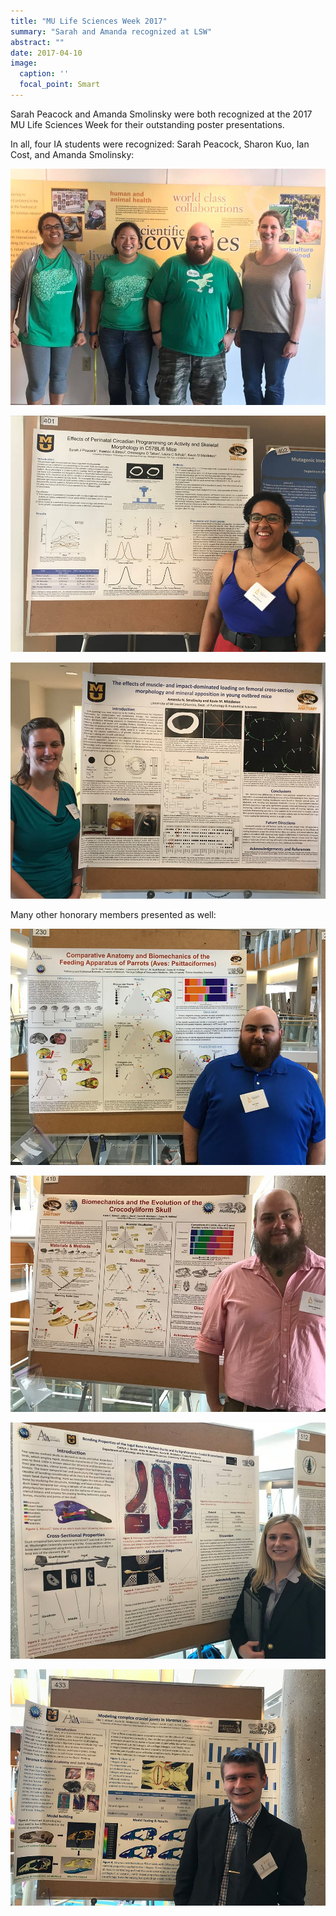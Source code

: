 ```yaml
---
title: "MU Life Sciences Week 2017"
summary: "Sarah and Amanda recognized at LSW"
abstract: ""
date: 2017-04-10
image: 
  caption: ''
  focal_point: Smart
---
```


Sarah Peacock and Amanda Smolinsky were both recognized at the 2017 MU Life Sciences Week for their outstanding poster presentations.

In all, four IA students were recognized: Sarah Peacock, Sharon Kuo, Ian Cost, and Amanda Smolinsky:

![](2017_LSW_Recognized.jpg)

![](2017_LSW_Peacock.jpg)

![](2017_LSW_Smolinsky.jpg)

Many other honorary members presented as well:

![](2017_LSW_Cost.jpg)

![](2017_LSW_Sellers.jpg)

![](2017_LSW_Smith.jpg)

![](2017_LSW_Wilkin.jpg)
